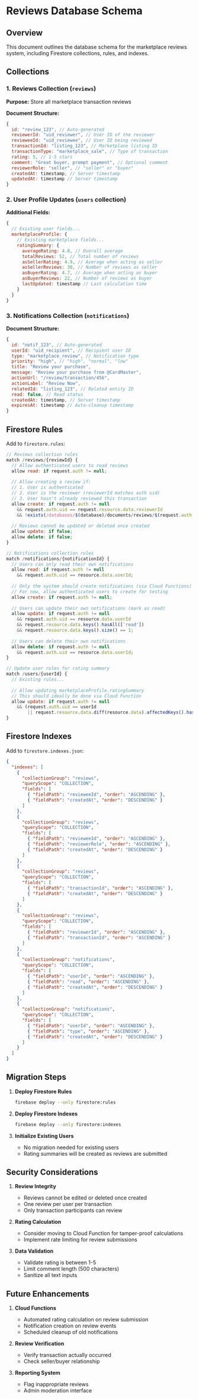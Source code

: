 # Reviews Database Schema

## Overview
This document outlines the database schema for the marketplace reviews system, including Firestore collections, rules, and indexes.

## Collections

### 1. Reviews Collection (`reviews`)

**Purpose:** Store all marketplace transaction reviews

**Document Structure:**
```javascript
{
  id: "review_123", // Auto-generated
  reviewerId: "uid_reviewer", // User ID of the reviewer
  revieweeId: "uid_reviewee", // User ID being reviewed
  transactionId: "listing_123", // Marketplace listing ID
  transactionType: "marketplace_sale", // Type of transaction
  rating: 5, // 1-5 stars
  comment: "Great buyer, prompt payment", // Optional comment
  reviewerRole: "seller", // "seller" or "buyer"
  createdAt: timestamp, // Server timestamp
  updatedAt: timestamp // Server timestamp
}
```

### 2. User Profile Updates (`users` collection)

**Additional Fields:**
```javascript
{
  // Existing user fields...
  marketplaceProfile: {
    // Existing marketplace fields...
    ratingSummary: {
      averageRating: 4.8, // Overall average
      totalReviews: 52, // Total number of reviews
      asSellerRating: 4.9, // Average when acting as seller
      asSellerReviews: 30, // Number of reviews as seller
      asBuyerRating: 4.7, // Average when acting as buyer
      asBuyerReviews: 22, // Number of reviews as buyer
      lastUpdated: timestamp // Last calculation time
    }
  }
}
```

### 3. Notifications Collection (`notifications`)

**Document Structure:**
```javascript
{
  id: "notif_123", // Auto-generated
  userId: "uid_recipient", // Recipient user ID
  type: "marketplace_review", // Notification type
  priority: "high", // "high", "normal", "low"
  title: "Review your purchase",
  message: "Review your purchase from @CardMaster",
  actionUrl: "/review/transaction/456",
  actionLabel: "Review Now",
  relatedId: "listing_123", // Related entity ID
  read: false, // Read status
  createdAt: timestamp, // Server timestamp
  expiresAt: timestamp // Auto-cleanup timestamp
}
```

## Firestore Rules

Add to `firestore.rules`:

```javascript
// Reviews collection rules
match /reviews/{reviewId} {
  // Allow authenticated users to read reviews
  allow read: if request.auth != null;
  
  // Allow creating a review if:
  // 1. User is authenticated
  // 2. User is the reviewer (reviewerId matches auth uid)
  // 3. User hasn't already reviewed this transaction
  allow create: if request.auth != null
    && request.auth.uid == request.resource.data.reviewerId
    && !exists(/databases/$(database)/documents/reviews/$(request.auth.uid + '_' + request.resource.data.transactionId));
  
  // Reviews cannot be updated or deleted once created
  allow update: if false;
  allow delete: if false;
}

// Notifications collection rules
match /notifications/{notificationId} {
  // Users can only read their own notifications
  allow read: if request.auth != null 
    && request.auth.uid == resource.data.userId;
  
  // Only the system should create notifications (via Cloud Functions)
  // For now, allow authenticated users to create for testing
  allow create: if request.auth != null;
  
  // Users can update their own notifications (mark as read)
  allow update: if request.auth != null 
    && request.auth.uid == resource.data.userId
    && request.resource.data.keys().hasAll(['read'])
    && request.resource.data.keys().size() == 1;
  
  // Users can delete their own notifications
  allow delete: if request.auth != null 
    && request.auth.uid == resource.data.userId;
}

// Update user rules for rating summary
match /users/{userId} {
  // Existing rules...
  
  // Allow updating marketplaceProfile.ratingSummary
  // This should ideally be done via Cloud Function
  allow update: if request.auth != null 
    && (request.auth.uid == userId 
        || request.resource.data.diff(resource.data).affectedKeys().hasOnly(['marketplaceProfile.ratingSummary']));
}
```

## Firestore Indexes

Add to `firestore.indexes.json`:

```json
{
  "indexes": [
    {
      "collectionGroup": "reviews",
      "queryScope": "COLLECTION",
      "fields": [
        { "fieldPath": "revieweeId", "order": "ASCENDING" },
        { "fieldPath": "createdAt", "order": "DESCENDING" }
      ]
    },
    {
      "collectionGroup": "reviews",
      "queryScope": "COLLECTION",
      "fields": [
        { "fieldPath": "revieweeId", "order": "ASCENDING" },
        { "fieldPath": "reviewerRole", "order": "ASCENDING" },
        { "fieldPath": "createdAt", "order": "DESCENDING" }
      ]
    },
    {
      "collectionGroup": "reviews",
      "queryScope": "COLLECTION",
      "fields": [
        { "fieldPath": "transactionId", "order": "ASCENDING" },
        { "fieldPath": "createdAt", "order": "DESCENDING" }
      ]
    },
    {
      "collectionGroup": "reviews",
      "queryScope": "COLLECTION",
      "fields": [
        { "fieldPath": "reviewerId", "order": "ASCENDING" },
        { "fieldPath": "transactionId", "order": "ASCENDING" }
      ]
    },
    {
      "collectionGroup": "notifications",
      "queryScope": "COLLECTION",
      "fields": [
        { "fieldPath": "userId", "order": "ASCENDING" },
        { "fieldPath": "read", "order": "ASCENDING" },
        { "fieldPath": "createdAt", "order": "DESCENDING" }
      ]
    },
    {
      "collectionGroup": "notifications",
      "queryScope": "COLLECTION",
      "fields": [
        { "fieldPath": "userId", "order": "ASCENDING" },
        { "fieldPath": "type", "order": "ASCENDING" },
        { "fieldPath": "createdAt", "order": "DESCENDING" }
      ]
    }
  ]
}
```

## Migration Steps

1. **Deploy Firestore Rules**
   ```bash
   firebase deploy --only firestore:rules
   ```

2. **Deploy Firestore Indexes**
   ```bash
   firebase deploy --only firestore:indexes
   ```

3. **Initialize Existing Users**
   - No migration needed for existing users
   - Rating summaries will be created as reviews are submitted

## Security Considerations

1. **Review Integrity**
   - Reviews cannot be edited or deleted once created
   - One review per user per transaction
   - Only transaction participants can review

2. **Rating Calculation**
   - Consider moving to Cloud Function for tamper-proof calculations
   - Implement rate limiting for review submissions

3. **Data Validation**
   - Validate rating is between 1-5
   - Limit comment length (500 characters)
   - Sanitize all text inputs

## Future Enhancements

1. **Cloud Functions**
   - Automated rating calculation on review submission
   - Notification creation on review events
   - Scheduled cleanup of old notifications

2. **Review Verification**
   - Verify transaction actually occurred
   - Check seller/buyer relationship

3. **Reporting System**
   - Flag inappropriate reviews
   - Admin moderation interface



